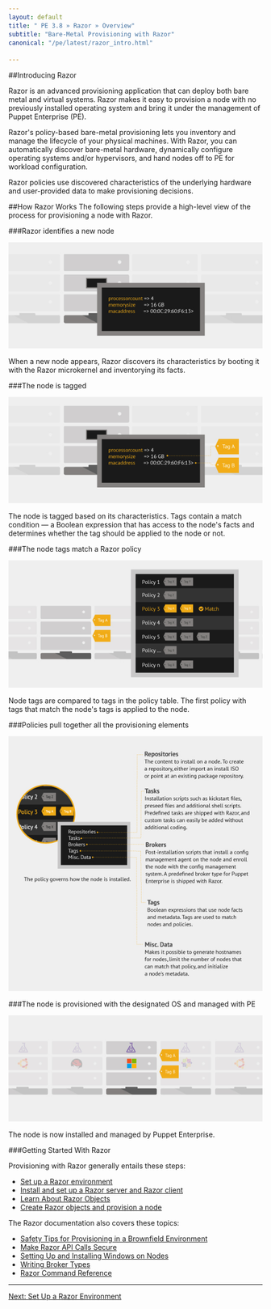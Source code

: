 ```yaml
---
layout: default
title: " PE 3.8 » Razor » Overview"
subtitle: "Bare-Metal Provisioning with Razor"
canonical: "/pe/latest/razor_intro.html"

---
```

[razor-1]: ./images/razor/razor-1.png
[razor-2]: ./images/razor/razor-2.png
[razor-3]: ./images/razor/razor-3.png
[razor-4]: ./images/razor/razor-4.png
[razor-5]: ./images/razor/razor-5.png


##Introducing Razor

Razor is an advanced provisioning application that can deploy both bare metal and virtual systems. Razor makes it easy to provision a node with no previously installed operating system and bring it under the management of Puppet Enterprise (PE).

Razor's policy-based bare-metal provisioning lets you inventory and manage the lifecycle of your physical machines. With Razor, you can automatically discover bare-metal hardware, dynamically configure operating systems and/or hypervisors, and hand nodes off to PE for workload configuration.

Razor policies use discovered characteristics of the underlying hardware and user-provided data to make provisioning decisions.


##How Razor Works
The following steps provide a high-level view of the process for provisioning a node with Razor.

###Razor identifies a new node

![bare node][razor-1]

When a new node appears, Razor discovers its characteristics by booting it with the Razor microkernel and inventorying its facts.

###The node is tagged

![tags applied][razor-2]

The node is tagged based on its characteristics. Tags contain a match condition &#8212; a Boolean expression that has access to the node's facts and determines whether the tag should be applied to the node or not.

###The node tags match a Razor policy

![tags compared to policies][razor-3]

Node tags are compared to tags in the policy table. The first policy with tags that match the node's tags is applied to the node.

###Policies pull together all the provisioning elements

![policies][razor-4]


###The node is provisioned with the designated OS and managed with PE

![policy applied][razor-5]

The node is now installed and managed by Puppet Enterprise.

###Getting Started With Razor

Provisioning with Razor generally entails these steps:

+ [Set up a Razor environment](./razor_prereqs.html)
+ [Install and set up a Razor server and Razor client](./razor_install.html)
+ [Learn About Razor Objects](./razor_objects.html)
+ [Create Razor objects and provision a node](./razor_using.html)

The Razor documentation also covers these topics:

+ [Safety Tips for Provisioning in a Brownfield Environment](./razor_brownfield.html)
+ [Make Razor API Calls Secure](./razor_secure_apis.html)
+ [Setting Up and Installing Windows on Nodes](./razor_windows.html)
+ [Writing Broker Types](./razor_brokertypes.html)
+ [Razor Command Reference](./razor_reference.html)



 * * *


[Next: Set Up a Razor Environment](./razor_prereqs.html)
